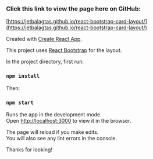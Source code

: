 ### Click this link to view the page here on GitHub:
[https://jetbalagtas.github.io/react-bootstrap-card-layout/](https://jetbalagtas.github.io/react-bootstrap-card-layout/)

Created with [Create React App](https://github.com/facebook/create-react-app).

This project uses [React Bootstrap](https://react-bootstrap.github.io/) for the layout.

In the project directory, first run:

### `npm install`

Then:

### `npm start`

Runs the app in the development mode.<br />
Open [http://localhost:3000](http://localhost:3000) to view it in the browser.

The page will reload if you make edits.<br />
You will also see any lint errors in the console.

Thanks for looking!
